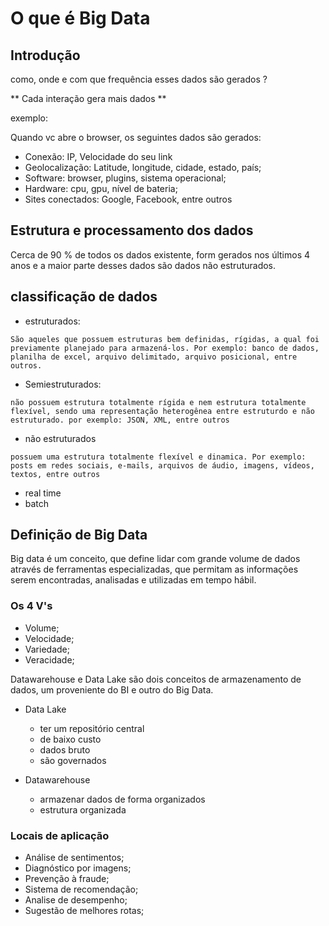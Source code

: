 # O que é Big Data

## Introdução

como, onde e com que frequência esses dados são gerados ?

**
Cada interação gera mais dados
**

exemplo:

Quando vc abre o browser, os seguintes dados são gerados:

- Conexão: IP, Velocidade do seu link
- Geolocalização: Latitude, longitude, cidade, estado, país;
- Software: browser, plugins, sistema operacional;
- Hardware: cpu, gpu, nível de bateria;
- Sites conectados: Google, Facebook, entre outros

## Estrutura e processamento dos dados

Cerca de 90 % de todos os dados existente, form gerados nos últimos 4 anos e a maior parte desses dados são dados não estruturados.

## classificação de dados

- estruturados:

```São aqueles que possuem estruturas bem definidas, rígidas, a qual foi previamente planejado para armazená-los. Por exemplo: banco de dados, planilha de excel, arquivo delimitado, arquivo posicional, entre outros.```

- Semiestruturados:

```não possuem estrutura totalmente rígida e nem estrutura totalmente flexível, sendo uma representação heterogênea entre estruturdo e não estruturado. por exemplo: JSON, XML, entre outros```

- não estruturados

```possuem uma estrutura totalmente flexível e dinamica. Por exemplo: posts em redes sociais, e-mails, arquivos de áudio, imagens, vídeos, textos, entre outros```

- real time
- batch

## Definição de Big Data

Big data é um conceito, que define lidar com grande volume de dados através de ferramentas especializadas, que permitam as informações serem encontradas, analisadas e utilizadas em tempo hábil.

### Os 4 V's

- Volume;
- Velocidade;
- Variedade;
- Veracidade;

Datawarehouse e Data Lake são dois conceitos de armazenamento de dados, um proveniente do BI e outro do Big Data.

- Data Lake
  - ter um repositório central
  - de baixo custo
  - dados bruto
  - são governados

- Datawarehouse
  - armazenar dados de forma organizados
  - estrutura organizada

### Locais de aplicação

- Análise de sentimentos;
- Diagnóstico por imagens;
- Prevenção à fraude;
- Sistema de recomendação;
- Analise de desempenho;
- Sugestão de melhores rotas;
